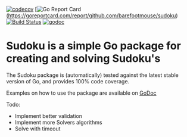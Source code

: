 [![codecov](https://codecov.io/gh/barefootmouse/sudoku/branch/master/graph/badge.svg)](https://codecov.io/gh/barefootmouse/sudoku)
[![Go Report Card](https://goreportcard.com/badge/github.com/barefootmouse/sudoku)(https://goreportcard.com/report/github.com/barefootmouse/sudoku)
[![Build Status](https://travis-ci.com/barefootmouse/sudoku.svg?branch=master)](https://travis-ci.com/barefootmouse/sudoku)
[![godoc](https://godoc.org/github.com/barefootmouse/sudoku?status.png)](https://godoc.org/github.com/barefootmouse/sudoku)

# Sudoku is a simple Go package for creating and solving Sudoku's

The Sudoku package is (automatically) tested against the latest stable version of Go, and provides 100% code coverage.

Examples on how to use the package are available on [GoDoc](https://godoc.org/github.com/barefootmouse/sudoku)

Todo:
- Implement better validation
- Implement more Solvers algorithms
- Solve with timeout
